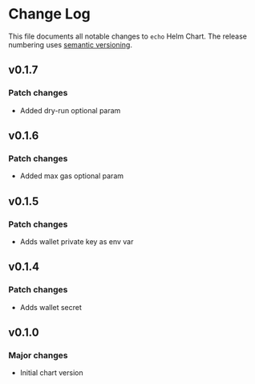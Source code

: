 # Change Log

This file documents all notable changes to `echo` Helm Chart. The release
numbering uses [semantic versioning](http://semver.org).

## v0.1.7

### Patch changes

* Added dry-run optional param

## v0.1.6

### Patch changes

* Added max gas optional param

## v0.1.5

### Patch changes

* Adds wallet private key as env var

## v0.1.4

### Patch changes

* Adds wallet secret


## v0.1.0

### Major changes

* Initial chart version

